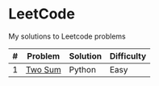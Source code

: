 # LeetCode
My solutions to Leetcode problems

| # | Problem | Solution | Difficulty |
|---| ------- | -------- | ---------- |
|1|[Two Sum](https://leetcode.com/problems/two-sum/)|Python|Easy|
